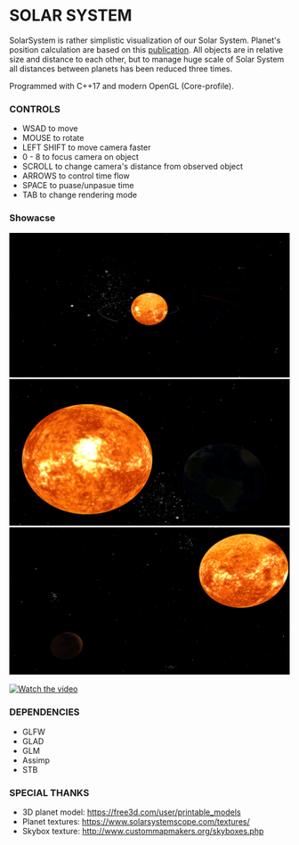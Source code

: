 # SOLAR SYSTEM
SolarSystem is rather simplistic visualization of our Solar System.
Planet's position calculation are based on this [publication](https://stjarnhimlen.se/comp/ppcomp.html).
All objects are in relative size and distance to each other, but to manage huge scale of Solar System all distances between planets has been reduced three times.

Programmed with C++17 and modern OpenGL (Core-profile).


### CONTROLS 
* WSAD to move
* MOUSE to rotate
* LEFT SHIFT to move camera faster
* 0 - 8 to focus camera on object
* SCROLL to change camera's distance from observed object
* ARROWS to control time flow
* SPACE to puase/unpasue time
* TAB to change rendering mode

### Showacse
![Alt text](Photo1.png?raw=true "Solar System")
![Alt text](Photo2.png?raw=true "Earth")
![Alt text](Photo3.png?raw=true "Planets")

[![Watch the video](https://www.youtube.com/watch?v=wo0ZCWmGqlg/maxresdefault.jpg)](https://www.youtube.com/watch?v=wo0ZCWmGqlg)


### DEPENDENCIES
* GLFW
* GLAD
* GLM
* Assimp
* STB

### SPECIAL THANKS
* 3D planet model: https://free3d.com/user/printable_models
* Planet textures: https://www.solarsystemscope.com/textures/
* Skybox texture: http://www.custommapmakers.org/skyboxes.php
